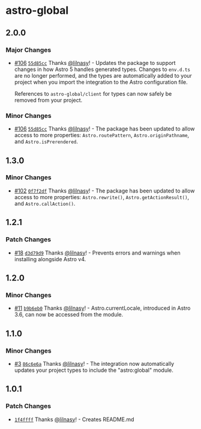 # astro-global

## 2.0.0

### Major Changes

- [#106](https://github.com/lilnasy/gratelets/pull/106) [`55d85cc`](https://github.com/lilnasy/gratelets/commit/55d85cc9ad4272636e282cc9ba151c702d2beddf) Thanks [@lilnasy](https://github.com/lilnasy)! - Updates the package to support changes in how Astro 5 handles generated types. Changes to `env.d.ts` are no longer performed, and the types are automatically added to your project when you import the integration to the Astro configuration file.

  References to `astro-global/client` for types can now safely be removed from your project.

### Minor Changes

- [#106](https://github.com/lilnasy/gratelets/pull/106) [`55d85cc`](https://github.com/lilnasy/gratelets/commit/55d85cc9ad4272636e282cc9ba151c702d2beddf) Thanks [@lilnasy](https://github.com/lilnasy)! - The package has been updated to allow access to more properties: `Astro.routePattern`, `Astro.originPathname`, and `Astro.isPrerendered`.

## 1.3.0

### Minor Changes

- [#102](https://github.com/lilnasy/gratelets/pull/102) [`0f7f2df`](https://github.com/lilnasy/gratelets/commit/0f7f2dfa23e6f7f97370c09699c77ebb7468ac52) Thanks [@lilnasy](https://github.com/lilnasy)! - The package has been updated to allow access to more properties: `Astro.rewrite()`, `Astro.getActionResult()`, and `Astro.callAction()`.

## 1.2.1

### Patch Changes

- [#18](https://github.com/lilnasy/gratelets/pull/18) [`d3d79d9`](https://github.com/lilnasy/gratelets/commit/d3d79d9cee8b501f81b9105ede6cb0551a91b505) Thanks [@lilnasy](https://github.com/lilnasy)! - Prevents errors and warnings when installing alongside Astro v4.

## 1.2.0

### Minor Changes

- [#11](https://github.com/lilnasy/gratelets/pull/11) [`b9b6eb0`](https://github.com/lilnasy/gratelets/commit/b9b6eb08e02e47cf0538267354718d3c4532b0b2) Thanks [@lilnasy](https://github.com/lilnasy)! - Astro.currentLocale, introduced in Astro 3.6, can now be accessed from the module.

## 1.1.0

### Minor Changes

- [#3](https://github.com/lilnasy/gratelets/pull/3) [`86c6e6a`](https://github.com/lilnasy/gratelets/commit/86c6e6ac64ee789caa6633868d830719fab2fa1a) Thanks [@lilnasy](https://github.com/lilnasy)! - The integration now automatically updates your project types to include the "astro:global" module.

## 1.0.1

### Patch Changes

- [`1f4ffff`](https://github.com/lilnasy/gratelets/commit/1f4ffff33303daa06cd8d829aa06d9440e539b1d) Thanks [@lilnasy](https://github.com/lilnasy)! - Creates README.md
